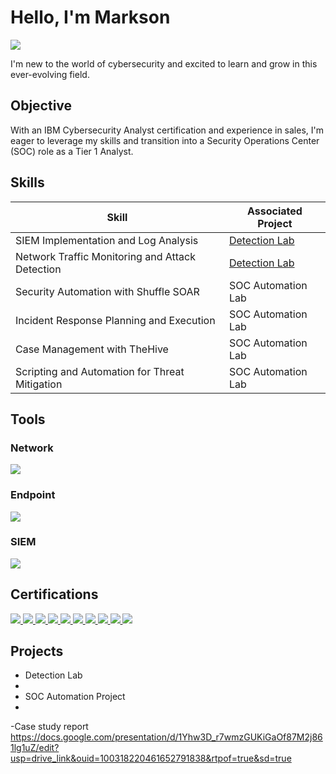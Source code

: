 # Hello, I'm Markson
<a href="https://www.linkedin.com/in/markson-umesi-4b898b34a">
  <img src="https://img.shields.io/badge/-LinkedIn-0072b1?&style=for-the-badge&logo=linkedin&logoColor=white" />
</a>



I'm new to the world of cybersecurity and excited to learn and grow in this ever-evolving field.


## Objective

With an IBM Cybersecurity Analyst certification and experience in sales, I'm eager to leverage my skills and transition into a Security Operations Center (SOC) role as a Tier 1 Analyst.

## Skills


| Skill                                         | Associated Project         |
|-----------------------------------------------|----------------------------|
| SIEM Implementation and Log Analysis          | <a href="https://google.com">Detection Lab</a>|
| Network Traffic Monitoring and Attack Detection | <a href="https://google.com">Detection Lab</a>|
| Security Automation with Shuffle SOAR         | SOC Automation Lab|
| Incident Response Planning and Execution      | SOC Automation Lab|
| Case Management with TheHive                  | SOC Automation Lab|
| Scripting and Automation for Threat Mitigation | SOC Automation Lab|

## Tools


### Network
<div>
<a href="https://www.wireshark.org">
  <img src="https://img.shields.io/badge/-Wireshark-1679A7?&style=for-the-badge&logo=Wireshark&logoColor=white" />
</a>
  
### Endpoint
<div>
<a href="https://www.microsoft.com/en-us/microsoft-365/security/business/defender-endpoint">
  <img src="https://img.shields.io/badge/-Microsoft%20Defender%20for%20Endpoint-00A4EF?&style=for-the-badge&logo=Microsoft&logoColor=white" />
</a>

    

### SIEM

<a href="https://www.splunk.com">
  <img src="https://img.shields.io/badge/-Splunk-000000?&style=for-the-badge&logo=Splunk&logoColor=white" />
</a>


 

## Certifications

<a href="https://www.ibm.com/certify">
  <img src="https://img.shields.io/badge/-IBM%20Cybersecurity%20Analyst-005C8A?&style=for-the-badge&logo=IBM&logoColor=white" />
  <img src="https://img.shields.io/badge/-IBM%20Penetration%20Testing-005C8A?&style=for-the-badge&logo=IBM&logoColor=white" />
  <img src="https://img.shields.io/badge/-IBM%20Hunting-005C8A?&style=for-the-badge&logo=IBM&logoColor=white" />
  <img src="https://img.shields.io/badge/-IBM%20Cryptography-005C8A?&style=for-the-badge&logo=IBM&logoColor=white" />
  <img src="https://img.shields.io/badge/-IBM%20Computer%20Networks-005C8A?&style=for-the-badge&logo=IBM&logoColor=white" />
  <img src="https://img.shields.io/badge/-IBM%20Network%20Security-005C8A?&style=for-the-badge&logo=IBM&logoColor=white" />
  <img src="https://img.shields.io/badge/-IBM%20Database%20Essentials-005C8A?&style=for-the-badge&logo=IBM&logoColor=white" />
  <img src="https://img.shields.io/badge/-IBM%20Vulnerability-005C8A?&style=for-the-badge&logo=IBM&logoColor=white" />
  <img src="https://img.shields.io/badge/-IBM%20Incident%20Response-005C8A?&style=for-the-badge&logo=IBM&logoColor=white" />
  <img src="https://img.shields.io/badge/-IBM%20Digital%20Forensics-005C8A?&style=for-the-badge&logo=IBM&logoColor=white" />
</a>

## Projects
- Detection Lab
- 
- SOC Automation Project
- 
-Case study report
https://docs.google.com/presentation/d/1Yhw3D_r7wmzGUKiGaOf87M2j861lg1uZ/edit?usp=drive_link&ouid=100318220461652791838&rtpof=true&sd=true
